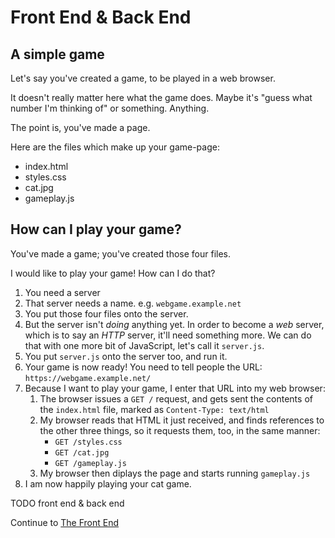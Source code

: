 # Front End & Back End

<!--
  Key points:
  - To make our web page available, we have to have a host
  - That host needs to run some software: a web (http) server
  - The host needs whatever software _it_ runs, plus files for the client
  - Some of our code runs on the host; some of our code runs in the browser
  - This is "front end" and "back end"
-->

## A simple game

Let's say you've created a game, to be played in a web browser.

It doesn't really matter here what the game does. Maybe it's "guess what number I'm thinking of" or something. Anything.

The point is, you've made a page.

Here are the files which make up your game-page:

- index.html
- styles.css
- cat.jpg
- gameplay.js

## How can I play your game?

You've made a game; you've created those four files.

I would like to play your game! How can I do that?

1. You need a server
1. That server needs a name. e.g. `webgame.example.net`
1. You put those four files onto the server.
1. But the server isn't _doing_ anything yet. In order to become a _web_ server, which is to say an _HTTP_ server, it'll need something more. We can do that with one more bit of JavaScript, let's call it `server.js`.
1. You put `server.js` onto the server too, and run it.
1. Your game is now ready! You need to tell people the URL: `https://webgame.example.net/`
1. Because I want to play your game, I enter that URL into my web browser:
   1. The browser issues a `GET /` request, and gets sent the contents of the `index.html` file, marked as `Content-Type: text/html`
   2. My browser reads that HTML it just received, and finds references to the other three things, so it requests them, too, in the same manner:
      - `GET /styles.css`
      - `GET /cat.jpg`
      - `GET /gameplay.js`
   3. My browser then diplays the page and starts running `gameplay.js`
1. I am now happily playing your cat game.

TODO front end & back end

Continue to [The Front End](../4-the-front-end/README.md)
